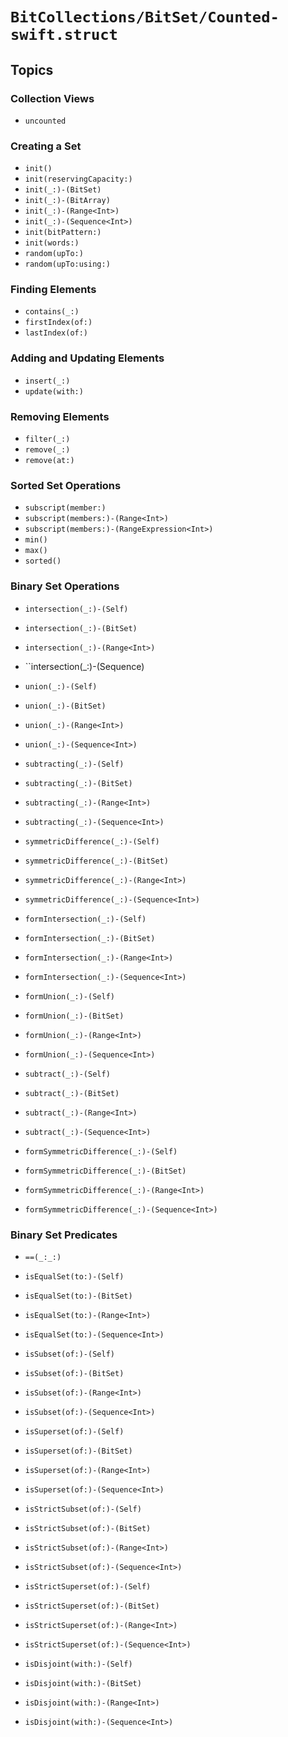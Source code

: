 # ``BitCollections/BitSet/Counted-swift.struct``

<!-- Summary -->

<!-- ## Overview -->

## Topics

### Collection Views

- ``uncounted``

### Creating a Set

- ``init()``
- ``init(reservingCapacity:)``
- ``init(_:)-(BitSet)``
- ``init(_:)-(BitArray)``
- ``init(_:)-(Range<Int>)``
- ``init(_:)-(Sequence<Int>)``
- ``init(bitPattern:)``
- ``init(words:)``
- ``random(upTo:)``
- ``random(upTo:using:)``

### Finding Elements

- ``contains(_:)``
- ``firstIndex(of:)``
- ``lastIndex(of:)``

### Adding and Updating Elements

- ``insert(_:)``
- ``update(with:)``

### Removing Elements

- ``filter(_:)``
- ``remove(_:)``
- ``remove(at:)``

### Sorted Set Operations

- ``subscript(member:)``
- ``subscript(members:)-(Range<Int>)``
- ``subscript(members:)-(RangeExpression<Int>)``
- ``min()``
- ``max()``
- ``sorted()``

### Binary Set Operations

- ``intersection(_:)-(Self)``
- ``intersection(_:)-(BitSet)``
- ``intersection(_:)-(Range<Int>)``
- ``intersection(_:)-(Sequence<Int>)

- ``union(_:)-(Self)``
- ``union(_:)-(BitSet)``
- ``union(_:)-(Range<Int>)``
- ``union(_:)-(Sequence<Int>)``

- ``subtracting(_:)-(Self)``
- ``subtracting(_:)-(BitSet)``
- ``subtracting(_:)-(Range<Int>)``
- ``subtracting(_:)-(Sequence<Int>)``

- ``symmetricDifference(_:)-(Self)``
- ``symmetricDifference(_:)-(BitSet)``
- ``symmetricDifference(_:)-(Range<Int>)``
- ``symmetricDifference(_:)-(Sequence<Int>)``

- ``formIntersection(_:)-(Self)``
- ``formIntersection(_:)-(BitSet)``
- ``formIntersection(_:)-(Range<Int>)``
- ``formIntersection(_:)-(Sequence<Int>)``

- ``formUnion(_:)-(Self)``
- ``formUnion(_:)-(BitSet)``
- ``formUnion(_:)-(Range<Int>)``
- ``formUnion(_:)-(Sequence<Int>)``

- ``subtract(_:)-(Self)``
- ``subtract(_:)-(BitSet)``
- ``subtract(_:)-(Range<Int>)``
- ``subtract(_:)-(Sequence<Int>)``

- ``formSymmetricDifference(_:)-(Self)``
- ``formSymmetricDifference(_:)-(BitSet)``
- ``formSymmetricDifference(_:)-(Range<Int>)``
- ``formSymmetricDifference(_:)-(Sequence<Int>)``

### Binary Set Predicates

- ``==(_:_:)``
- ``isEqualSet(to:)-(Self)``
- ``isEqualSet(to:)-(BitSet)``
- ``isEqualSet(to:)-(Range<Int>)``
- ``isEqualSet(to:)-(Sequence<Int>)``

- ``isSubset(of:)-(Self)``
- ``isSubset(of:)-(BitSet)``
- ``isSubset(of:)-(Range<Int>)``
- ``isSubset(of:)-(Sequence<Int>)``

- ``isSuperset(of:)-(Self)``
- ``isSuperset(of:)-(BitSet)``
- ``isSuperset(of:)-(Range<Int>)``
- ``isSuperset(of:)-(Sequence<Int>)``

- ``isStrictSubset(of:)-(Self)``
- ``isStrictSubset(of:)-(BitSet)``
- ``isStrictSubset(of:)-(Range<Int>)``
- ``isStrictSubset(of:)-(Sequence<Int>)``

- ``isStrictSuperset(of:)-(Self)``
- ``isStrictSuperset(of:)-(BitSet)``
- ``isStrictSuperset(of:)-(Range<Int>)``
- ``isStrictSuperset(of:)-(Sequence<Int>)``

- ``isDisjoint(with:)-(Self)``
- ``isDisjoint(with:)-(BitSet)``
- ``isDisjoint(with:)-(Range<Int>)``
- ``isDisjoint(with:)-(Sequence<Int>)``
